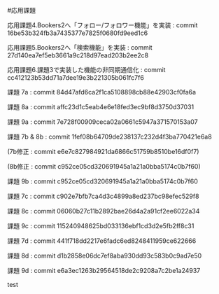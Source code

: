 
#応用課題

応用課題4.Bookers2へ「フォロー/フォロワー機能」を実装 : commit 16be53b324fb3a7435377e7825f0680fd9eed1c6

応用課題5.Bookers2へ「検索機能」を実装 : commit 27d140ea7ef5eb3661a9c218d97ead203b2ee2c8

応用課題6.課題3で実装した機能の非同期通信化 : commit cc412123b53dd71a7dee19e3b221305b061fc7f6

課題 7a : commit 84d47afd6ca2f1ca5108898cb88e42903cf0fa6a

課題 8a : commit affc23d1c5eab4e6e18fed3ec9bf8d3750d37031

課題 9a : commit 7e728f00909ceca02a0661c5947a371570153a07

課題 7b & 8b : commit 1fef08b64709de238137c232d4f3ba770421e6a8

(7b修正 : commit e6e7c827984921da6866c51759b8510be16df0f7)

(8b修正 : commit c952ce05cd320691945a1a21a0bba5174c0b7f60)

課題 9b : commit c952ce05cd320691945a1a21a0bba5174c0b7f60

課題 7c : commit c902e7bfb7ca4d3c4899a8ed237bc98efec529f8

課題 8c : commit 06060b27c11b2892bae26d4a2a91cf2ee6022a34

課題 9c : commit 115240948625bd033136ebf1cd3d2e5fb2ff8c31

課題 7d : commit 441f718dd2217e6fadc6ed8248411959ce622666

課題 8d : commit d1b2858e06dc7ef8aba930dd93c583b0c9ad7e50

課題 9d : commit e6a3ec1263b29564518de2c9208a7c2be1a24937

test